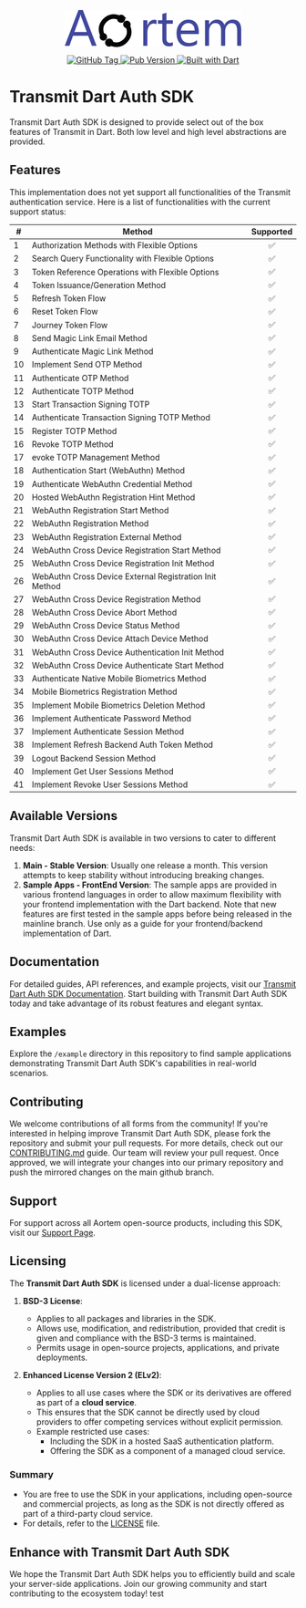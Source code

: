 <p align="center">
  <picture>
    <source media="(prefers-color-scheme: dark)" srcset="https://raw.githubusercontent.com/aortem/logos/main/Aortem-logo-small.png" />
    <img align="center" alt="Aortem Logo" src="https://raw.githubusercontent.com/aortem/logos/main/Aortem-logo-small.png" />
  </picture>
</p>

<!-- x-hide-in-docs-end -->
<p align="center" class="github-badges">
  <!-- GitHub Tag Badge -->
  <a href="https://github.com/aortem/Transmit-dart-auth-sdk/tags">
    <img alt="GitHub Tag" src="https://img.shields.io/github/v/tag/aortem/transmit-dart-auth-sdk?style=for-the-badge" />
  </a>
  <!-- Dart-Specific Badges -->
  <a href="https://pub.dev/packages/transmit_dart_auth_sdk">
    <img alt="Pub Version" src="https://img.shields.io/pub/v/transmit_dart_auth_sdk.svg?style=for-the-badge" />
  </a>
  <a href="https://dart.dev/">
    <img alt="Built with Dart" src="https://img.shields.io/badge/Built%20with-Dart-blue.svg?style=for-the-badge" />
  </a>
<!-- x-hide-in-docs-start -->

# Transmit Dart Auth SDK

Transmit Dart Auth SDK is designed to provide select out of the box features of Transmit in Dart.  Both low level and high level abstractions are provided.

## Features
This implementation does not yet support all functionalities of the Transmit authentication service. Here is a list of functionalities with the current support status:

| #  | Method                                                     | Supported |
|----|------------------------------------------------------------|:---------:|
| 1  | Authorization Methods with Flexible Options                | ✅        |
| 2  | Search Query Functionality with Flexible Options           | ✅        |
| 3  | Token Reference Operations with Flexible Options           | ✅        |
| 4  | Token Issuance/Generation Method                           | ✅        |
| 5  | Refresh Token Flow                                         | ✅        |
| 6  | Reset Token Flow                                           | ✅        |
| 7  | Journey Token Flow                                         | ✅        |
| 8  | Send Magic Link Email Method                               | ✅        |
| 9  | Authenticate Magic Link Method                             | ✅        |
| 10 | Implement Send OTP Method                                  | ✅        |
| 11 | Authenticate OTP Method                                    | ✅        |
| 12 | Authenticate TOTP Method                                   | ✅        |
| 13 | Start Transaction Signing TOTP                             | ✅        |
| 14 | Authenticate Transaction Signing TOTP Method               | ✅        |
| 15 | Register TOTP Method                                       | ✅        |
| 16 | Revoke TOTP Method                                         | ✅        |
| 17 | evoke TOTP Management Method                               | ✅        |
| 18 | Authentication Start (WebAuthn) Method                     | ✅        |
| 19 | Authenticate WebAuthn Credential Method                    | ✅        |
| 20 | Hosted WebAuthn Registration Hint Method                   | ✅        |
| 21 | WebAuthn Registration Start Method                         | ✅        |
| 22 | WebAuthn Registration Method                               | ✅        |
| 23 | WebAuthn Registration External Method                      | ✅        |
| 24 | WebAuthn Cross Device Registration Start Method            | ✅        |
| 25 | WebAuthn Cross Device Registration Init Method             | ✅        |
| 26 | WebAuthn Cross Device External Registration Init Method    | ✅        |
| 27 | WebAuthn Cross Device Registration Method                  | ✅        |
| 28 | WebAuthn Cross Device Abort Method                         | ✅        |
| 29 | WebAuthn Cross Device Status Method                        | ✅        |
| 30 | WebAuthn Cross Device Attach Device Method                 | ✅        |
| 31 | WebAuthn Cross Device Authentication Init Method           | ✅        |
| 32 | WebAuthn Cross Device Authenticate Start Method            | ✅        |
| 33 | Authenticate Native Mobile Biometrics Method               | ✅        |
| 34 | Mobile Biometrics Registration Method                      | ✅        |
| 35 | Implement Mobile Biometrics Deletion Method                | ✅        |
| 36 | Implement Authenticate Password Method                     | ✅        |
| 37 | Implement Authenticate Session Method                      | ✅        |
| 38 | Implement Refresh Backend Auth Token Method                | ✅        |
| 39 | Logout Backend Session Method                              | ✅        |
| 40 | Implement Get User Sessions Method                         | ✅        |
| 41 | Implement Revoke User Sessions Method                      | ✅        |

## Available Versions

Transmit Dart Auth SDK is available in two versions to cater to different needs:

1. **Main - Stable Version**: Usually one release a month.  This version attempts to keep stability without introducing breaking changes.
2. **Sample Apps - FrontEnd Version**: The sample apps are provided in various frontend languages in order to allow maximum flexibility with your frontend implementation with the Dart backend.  Note that new features are first tested in the sample apps before being released in the mainline branch. Use only as a guide for your frontend/backend implementation of Dart.

## Documentation

For detailed guides, API references, and example projects, visit our [Transmit Dart Auth SDK Documentation](https://sdks.aortem.io/transmit-dart-auth-sdk). Start building with  Transmit Dart Auth SDK today and take advantage of its robust features and elegant syntax.

## Examples

Explore the `/example` directory in this repository to find sample applications demonstrating  Transmit Dart Auth SDK's capabilities in real-world scenarios.

## Contributing

We welcome contributions of all forms from the community! If you're interested in helping improve  Transmit Dart Auth SDK, please fork the repository and submit your pull requests. For more details, check out our [CONTRIBUTING.md](CONTRIBUTING.md) guide.  Our team will review your pull request. Once approved, we will integrate your changes into our primary repository and push the mirrored changes on the main github branch.

## Support

For support across all Aortem open-source products, including this SDK, visit our [Support Page](https://aortem.io/support).

## Licensing

The **Transmit Dart Auth SDK** is licensed under a dual-license approach:

1. **BSD-3 License**:
   - Applies to all packages and libraries in the SDK.
   - Allows use, modification, and redistribution, provided that credit is given and compliance with the BSD-3 terms is maintained.
   - Permits usage in open-source projects, applications, and private deployments.

2. **Enhanced License Version 2 (ELv2)**:
   - Applies to all use cases where the SDK or its derivatives are offered as part of a **cloud service**.
   - This ensures that the SDK cannot be directly used by cloud providers to offer competing services without explicit permission.
   - Example restricted use cases:
     - Including the SDK in a hosted SaaS authentication platform.
     - Offering the SDK as a component of a managed cloud service.

### **Summary**
- You are free to use the SDK in your applications, including open-source and commercial projects, as long as the SDK is not directly offered as part of a third-party cloud service.
- For details, refer to the [LICENSE](LICENSE.md) file.

## Enhance with Transmit Dart Auth SDK

We hope the Transmit Dart Auth SDK helps you to efficiently build and scale your server-side applications. Join our growing community and start contributing to the ecosystem today!  test